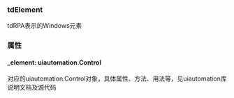 ### tdElement
tdRPA表示的Windows元素



### 属性

#### _element: uiautomation.Control
对应的uiautomation.Control对象，具体属性、方法、用法等，见uiautomation库说明文档及源代码